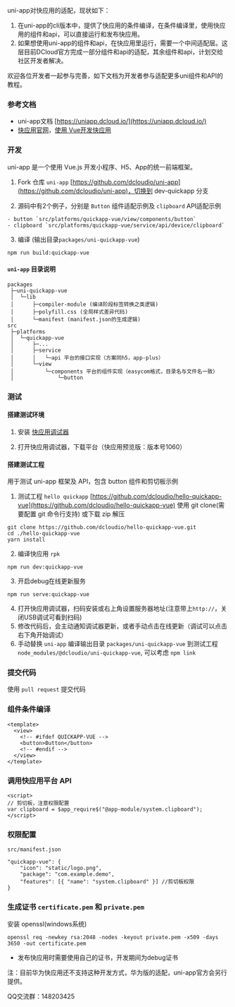 uni-app对快应用的适配，现状如下：
1. 在uni-app的cli版本中，提供了快应用的条件编译，在条件编译里，使用快应用的组件和api，可以直接运行和发布快应用。
2. 如果想使用uni-app的组件和api，在快应用里运行，需要一个中间适配层。这层目前DCloud官方完成一部分组件和api的适配，其余组件和api，计划交给社区开发者解决。

欢迎各位开发者一起参与完善，如下文档为开发者参与适配更多uni组件和API的教程。

### 参考文档
- uni-app文档 [https://uniapp.dcloud.io/](https://uniapp.dcloud.io/)
-  [快应用官网](https://doc.quickapp.cn/)，[使用 Vue开发快应用](https://doc.quickapp.cn/tutorial/others/vue.html)


### 开发
uni-app 是一个使用 Vue.js 开发小程序、H5、App的统一前端框架。

1. Fork 仓库 `uni-app` [https://github.com/dcloudio/uni-app](https://github.com/dcloudio/uni-app)，切换到 dev-quickapp 分支

2. 源码中有2个例子，分别是 `Button` 组件适配示例及 `clipboard`  API适配示例
```
- button `src/platforms/quickapp-vue/view/components/button`
- clipboard `src/platforms/quickapp-vue/service/api/device/clipboard`
```

3. 编译 (输出目录`packages/uni-quickapp-vue`)
```
npm run build:quickapp-vue
```

#### `uni-app` 目录说明

```
packages
 ├─uni-quickapp-vue
 │  └─lib
 │      ├─compiler-module (编译阶段标签转换之类逻辑)
 │      ├─polyfill.css (全局样式差异代码)
 │      └─manifest (manifest.json的生成逻辑)
src
 ├─platforms
 │  └─quickapp-vue
 │      ├─...
 │      ├─service
 │      │   └─api 平台的接口实现（方案同h5，app-plus）
 │      └─view
 │          └─components 平台的组件实现（easycom格式，目录名与文件名一致）
 │              └─button
```

### 测试

#### 搭建测试环境

1. 安装 [快应用调试器](https://statres.quickapp.cn/quickapp/quickapp/201806/file/quickapp_debugger.apk)

2. 打开快应用调试器，下载平台（快应用预览版：版本号1060）

#### 搭建测试工程
用于测试 uni-app 框架及 API，包含 button 组件和剪切板示例

1. 测试工程 `hello quickapp` [https://github.com/dcloudio/hello-quickapp-vue](https://github.com/dcloudio/hello-quickapp-vue)
使用 git clone(需要配置 git 命令行支持) 或下载 zip 解压
```
git clone https://github.com/dcloudio/hello-quickapp-vue.git
cd ./hello-quickapp-vue
yarn install
```
2. 编译快应用 `rpk`
```
npm run dev:quickapp-vue
```
3. 开启debug在线更新服务
```
npm run serve:quickapp-vue
```
4. 打开快应用调试器，扫码安装或右上角设置服务器地址(注意带上`http://`，关闭USB调试可看到扫码)
5. 修改代码后，会主动通知调试器更新，或者手动点击在线更新（调试可以点击右下角开始调试）
6. 手动替换 `uni-app` 编译输出目录 `packages/uni-quickapp-vue` 到测试工程 `node_modules/@dcloudio/uni-quickapp-vue`, 可以考虑 `npm link`

### 提交代码
使用 `pull request` 提交代码

### 组件条件编译
```
<template>
  <view>
    <!-- #ifdef QUICKAPP-VUE -->
    <button>Button</button>
    <!-- #endif -->
  </view>
</template>
```

### 调用快应用平台 API
```
<script>
// 剪切板，注意权限配置
var clipboard = $app_require$("@app-module/system.clipboard");
</script>
```

### 权限配置
```
src/manifest.json

"quickapp-vue": {
    "icon": "static/logo.png",
    "package": "com.example.demo",
    "features": [{ "name": "system.clipboard" }] //剪切板权限
}
```



### 生成证书 `certificate.pem` 和 `private.pem`
安装 openssl(windows系统)
```
openssl req -newkey rsa:2048 -nodes -keyout private.pem -x509 -days 3650 -out certificate.pem
```
- 发布快应用时需要使用自己的证书，开发期间为debug证书


注：目前华为快应用还不支持这种开发方式，华为版的适配，uni-app官方会另行提供。

QQ交流群：148203425
